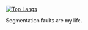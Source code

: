 [![Top Langs](https://github-readme-stats.vercel.app/api/top-langs/?username=akash-melachuri&hide=html,cobol,rpc&langs_count=8&layout=compact)](https://github.com/anuraghazra/github-readme-stats)

Segmentation faults are my life.

